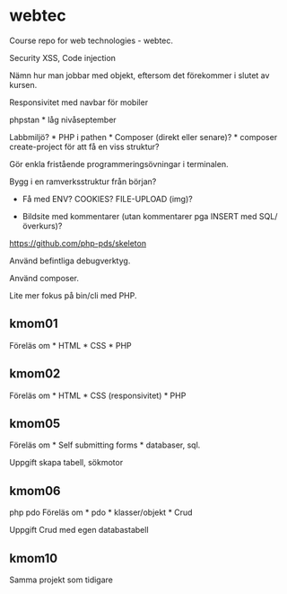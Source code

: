 # webtec
Course repo for web technologies - webtec.

Security XSS, Code injection

Nämn hur man jobbar med objekt, eftersom det förekommer i slutet av kursen.

Responsivitet med navbar för mobiler

phpstan
    * låg nivåseptember

Labbmiljö?
    * PHP i pathen
    * Composer (direkt eller senare)?
    * composer create-project för att få en viss struktur?

Gör enkla fristående programmeringsövningar i terminalen.

Bygg i en ramverksstruktur från början?

* Få med ENV? COOKIES? FILE-UPLOAD (img)?

* Bildsite med kommentarer (utan kommentarer pga INSERT med SQL/överkurs)?

https://github.com/php-pds/skeleton


Använd befintliga debugverktyg.

Använd composer.

Lite mer fokus på bin/cli med PHP.



## kmom01

Föreläs om
    * HTML
    * CSS
    * PHP

## kmom02

Föreläs om
    * HTML
    * CSS (responsivitet)
    * PHP

## kmom05

Föreläs om
    * Self submitting forms
    * databaser, sql.

Uppgift skapa tabell, sökmotor

## kmom06

php pdo
Föreläs om
    * pdo
    * klasser/objekt
    * Crud

Uppgift Crud med egen databastabell

## kmom10

Samma projekt som tidigare
